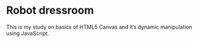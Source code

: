 # Robot dressroom

This is my study on basics of HTML5 Canvas and it’s dynamic manipulation using JavaScript. 